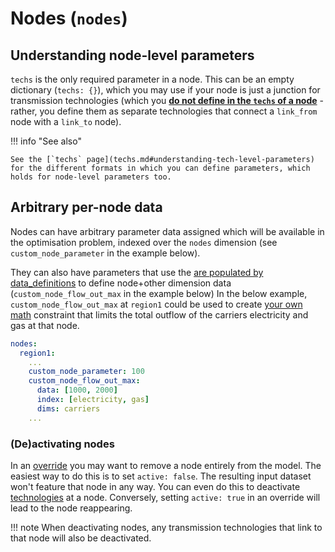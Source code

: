# Nodes (`nodes`)

## Understanding node-level parameters

`techs` is the only required parameter in a node.
This can be an empty dictionary (`techs: {}`), which you may use if your node is just a junction for transmission technologies (which you [**do not define in the `techs` of a node**](techs.md#transmission-technologies) - rather, you define them as separate technologies that connect a `link_from` node with a `link_to` node).

!!! info "See also"

    See the [`techs` page](techs.md#understanding-tech-level-parameters) for the different formats in which you can define parameters, which holds for node-level parameters too.

## Arbitrary per-node data

Nodes can have arbitrary parameter data assigned which will be available in the optimisation problem, indexed over the `nodes` dimension (see `custom_node_parameter` in the example below).

They can also have parameters that use the [are populated by data_definitions](data_definitions.md) to define node+other dimension data (`custom_node_flow_out_max` in the example below)
In the below example, `custom_node_flow_out_max` at `region1` could be used to create [your own math](../user_defined_math/index.md) constraint that limits the total outflow of the carriers electricity and gas at that node.

```yaml
nodes:
  region1:
    ...
    custom_node_parameter: 100
    custom_node_flow_out_max:
      data: [1000, 2000]
      index: [electricity, gas]
      dims: carriers
    ...
```

### (De)activating nodes

In an [override](scenarios.md) you may want to remove a node entirely from the model.
The easiest way to do this is to set `active: false`.
The resulting input dataset won't feature that node in any way.
You can even do this to deactivate [technologies](techs.md) at a node.
Conversely, setting `active: true` in an override will lead to the node reappearing.

!!! note
    When deactivating nodes, any transmission technologies that link to that node will also be deactivated.
